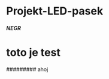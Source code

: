 # Projekt-LED-pasek
##### NEGR 
# toto je test
######### ahoj








































































































































